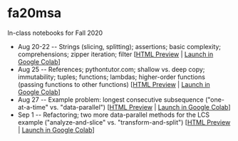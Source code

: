 # fa20msa

In-class notebooks for Fall 2020

* Aug 20-22 -- Strings (slicing, splitting); assertions; basic complexity; comprehensions; zipper iteration; filter [[HTML Preview](https://htmlpreview.github.io/?https://raw.githubusercontent.com/rvuduc/cse6040fa20/master/in-class-notebook--20200820--live.html) | [Launch in Google Colab](https://colab.research.google.com/github/rvuduc/cse6040fa20/blob/master/in-class-notebook--20200820--live.ipynb)]
* Aug 25 -- References; pythontutor.com; shallow vs. deep copy; immutability; tuples; functions; lambdas; higher-order functions (passing functions to other functions) [[HTML Preview](https://htmlpreview.github.io/?https://raw.githubusercontent.com/rvuduc/cse6040fa20/master/in-class-notebook--20200825--live.html) | [Launch in Google Colab](https://colab.research.google.com/github/rvuduc/cse6040fa20/blob/master/in-class-notebook--20200825--live.ipynb)]
* Aug 27 -- Example problem: longest consecutive subsequence ("one-at-a-time" vs. "data-parallel") [[HTML Preview](https://htmlpreview.github.io/?https://raw.githubusercontent.com/rvuduc/cse6040fa20/master/in-class-notebook--20200827--live.html) | [Launch in Google Colab](https://colab.research.google.com/github/rvuduc/cse6040fa20/blob/master/in-class-notebook--20200827--live.ipynb)]
* Sep 1 -- Refactoring; two more data-parallel methods for the LCS example ("analyze-and-slice" vs. "transform-and-split") [[HTML Preview](https://htmlpreview.github.io/?https://raw.githubusercontent.com/rvuduc/cse6040fa20/master/in-class-notebook--20200901--live.html) | [Launch in Google Colab](https://colab.research.google.com/github/rvuduc/cse6040fa20/blob/master/in-class-notebook--20200901--live.ipynb)]
